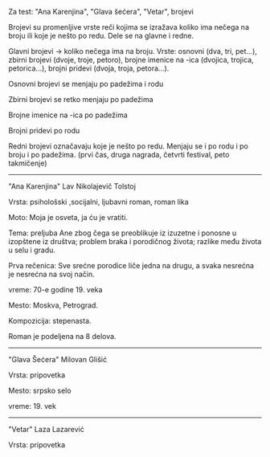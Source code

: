 Za test: "Ana Karenjina", "Glava šećera", "Vetar", brojevi

Brojevi su promenljive vrste reči kojima se izražava koliko ima nečega na broju ili koje je nešto po redu. 
Dele se na glavne i redne.

Glavni brojevi -> koliko nečega ima na broju. 
Vrste:
	osnovni (dva, tri, pet...),
	zbirni brojevi (dvoje, troje, petoro),
	brojne imenice na -ica (dvojica, trojica, petorica...),
	brojni pridevi (dvoja, troja, petora...). 

Osnovni brojevi se menjaju po padežima i rodu

Zbirni brojevi se retko menjaju po padežima

Brojne imenice na -ica po padežima

Brojni pridevi po rodu

Redni brojevi označavaju koje je nešto po redu. 
Menjaju se i po rodu i po broju i po padežima.
(prvi čas, druga nagrada, četvrti festival, peto takmičenje)


-------------------------------------------------------------------------


"Ana Karenjina" Lav Nikolajevič Tolstoj

Vrsta: psihološski ,socijalni, ljubavni roman, roman lika

Moto: Moja je osveta, ja ću je vratiti.

Tema: preljuba Ane zbog čega se preoblikuje iz izuzetne i ponosne u izopštene iz društva; 
problem braka i porodičnog života; 
razlike među života u selu i gradu.

Prva rečenica: Sve srećne porodice liče jedna na drugu, a svaka nesrećna je nesrećna na svoj način.

vreme: 70-e godine 19. veka

Mesto: Moskva, Petrograd.

Kompozicija: stepenasta.

Roman je podeljena na 8 delova.


-------------------------------------------------------------------------


"Glava Šećera" Milovan Glišić

Vrsta: pripovetka

Mesto: srpsko selo

vreme: 19. vek


-------------------------------------------------------------------------


"Vetar" Laza Lazarević

Vrsta: pripovetka


